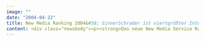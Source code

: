 ```yaml
---
image: ""
date: "2004-04-22"
title: New Media Ranking 2004&#58; SinnerSchrader ist viertgrößter Internetdienstleister in Deutschland
content: <div class="newsbody"><p><strong>Das neue New Media Service Ranking weist SinnerSchrader auf Platz 4 aus. Gegenüber dem Vorjahr ist das eine Verbesserung um drei Plätze.</strong></p><p>Das Ranking berücksichtigt für SinnerSchrader einen Honorarumsatz von 12,33 Mio. Euro im Kalenderjahr 2003. Es wird jährlich vom Deutschen Multimedia Verband (dmmv) und den Fachmedien Hightext iBusiness, Horizont und w &amp; v erhoben.</p><p>Auf die ersten drei Ränge kamen T-Systems Multimedia Solutions (33,52 Mio. Euro Umsatz), GFT Technologies (24,82 Mio.) und Tomorrow Focus Technologies (13,10 Mio.).</p><p>Um die Schlagkraft am Markt weiter zu erhöhen, positioniert SinnerSchrader sein Dienstleistungsportfolio neu. IT-, Agentur-, Media-, Betriebs- und Analyse-Dienstleistungen werden künftig von unabhängigen Bereichen eigenständig am Markt angeboten. Die Bereiche erhalten die volle operative Verantwortung für die Entwicklung ihres jeweiligen Geschäfts. Details der neuen Positionierung und die Namen der künftigen Geschäftsführer gibt SinnerSchrader Anfang Mai bekannt.</p><p><a href="www.newmediaranking.de">www.newmediaranking.de</a></p><p></p></div>
---
```

